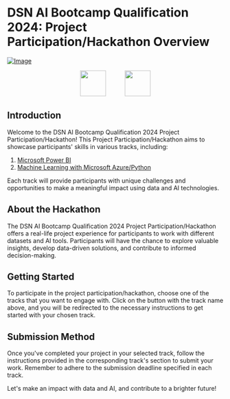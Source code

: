 # DSN AI Bootcamp Qualification 2024: Project Participation/Hackathon Overview


[![Image](https://github.com/DataScienceNigeria/DSN-AI-Bootcamp-2023-Qualification-Project-Participation-and-Hackathon/blob/main/images/Bimage1.png?raw=true)]()

<!-- Images arranged horizontally -->
<p align='center'>
<a href="https://github.com/DataScienceNigeria/DSN-AI-Bootcamp-2024-Qualification-Project-Participation-and-Hackathon/blob/main/Microsoft Power BI.md"><img src="https://github.com/DataScienceNigeria/DSN-AI-Bootcamp-2023-Qualification-Project-Participation-and-Hackathon/blob/main/images/thumbnail_Power%20BI.png?raw=true" height="60" style="max-width: 100%;"></a>  &nbsp;&nbsp;&nbsp;&nbsp;&nbsp;&nbsp;&nbsp;&nbsp;&nbsp;
  <a href="https://github.com/DataScienceNigeria/DSN-AI-Bootcamp-2024-Qualification-Project-Participation-and-Hackathon/blob/main/ML with Azure-Python.md"><img src="https://github.com/DataScienceNigeria/DSN-AI-Bootcamp-2023-Qualification-Project-Participation-and-Hackathon/blob/main/images/thumbnail_ML%20with%20Azure.png?raw=true" height="60" style="max-width: 100%;"></a>
</p>

## Introduction

Welcome to the DSN AI Bootcamp Qualification 2024 Project Participation/Hackathon! This Project Participation/Hackathon aims to showcase participants' skills in various tracks, including:

1. <a href="https://github.com/DataScienceNigeria/DSN-AI-Bootcamp-2024-Qualification-Project-Participation-and-Hackathon/blob/main/Microsoft Power BI.md">Microsoft Power BI</a>
2. <a href="https://github.com/DataScienceNigeria/DSN-AI-Bootcamp-2024-Qualification-Project-Participation-and-Hackathon/blob/main/ML with Azure-Python.md">Machine Learning with Microsoft Azure/Python</a><br>

Each track will provide participants with unique challenges and opportunities to make a meaningful impact using data and AI technologies.

## About the Hackathon

The DSN AI Bootcamp Qualification 2024 Project Participation/Hackathon offers a real-life project experience for participants to work with different datasets and AI tools. Participants will have the chance to explore valuable insights, develop data-driven solutions, and contribute to informed decision-making.

## Getting Started

To participate in the project participation/hackathon, choose one of the tracks that you want to engage with. Click on the button with the track name above, and you will be redirected to the necessary instructions to get started with your chosen track.

## Submission Method

Once you've completed your project in your selected track, follow the instructions provided in the corresponding track's section to submit your work. Remember to adhere to the submission deadline specified in each track.

Let's make an impact with data and AI, and contribute to a brighter future!



